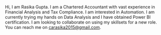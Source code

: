 Hi, I am Rasika Gupta.
I am a Chartered Accountant with vast experience in Financial Analysis and Tax Compliance.
I am interested in Automation.
I am currently trying my hands on Data Analysis and I have obtained Power BI certification.
I am looking to collaborate on using my skillsets for a new role.
You can reach me on carasika2015@gmail.com.
